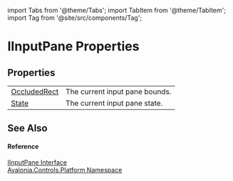 import Tabs from '@theme/Tabs'; 
import TabItem from '@theme/TabItem'; 
import Tag from '@site/src/components/Tag'; 

# IInputPane Properties




## Properties
<table>
<tr>
<td><a href="P_Avalonia_Controls_Platform_IInputPane_OccludedRect">OccludedRect</a></td>
<td>The current input pane bounds.</td>
</tr>
<tr>
<td><a href="P_Avalonia_Controls_Platform_IInputPane_State">State</a></td>
<td>The current input pane state.</td>
</tr>
</table>

## See Also


#### Reference
<a href="T_Avalonia_Controls_Platform_IInputPane">IInputPane Interface</a>  
<a href="N_Avalonia_Controls_Platform">Avalonia.Controls.Platform Namespace</a>  

